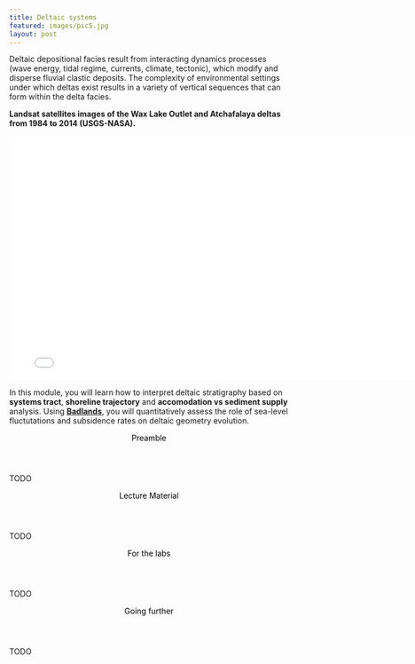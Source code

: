 ```yaml
---
title: Deltaic systems
featured: images/pic5.jpg
layout: post
---
```


Deltaic depositional facies result from interacting dynamics processes (wave energy, tidal regime, currents, climate, tectonic), which
modify and disperse fluvial clastic deposits. The complexity of environmental settings under which deltas exist results in a variety of vertical
sequences that can form within the delta facies.

**Landsat satellites images of the Wax Lake Outlet and Atchafalaya deltas from 1984 to 2014 (USGS-NASA).**
<iframe width="780" height="440" src="/assets/images/deltas.mp4" frameborder="0" allowfullscreen></iframe>

In this module, you will learn how to interpret deltaic stratigraphy based on **systems tract**, **shoreline trajectory** and **accomodation vs sediment supply** analysis. Using [**Badlands**](https://github.com/badlands-model/pyBadlands/wiki), you will
quantitatively assess the role of sea-level fluctutations and subsidence rates on deltaic geometry evolution.

<section>
  <header>
    <span class="byline"><font color = "#000000">Preamble</font></span>
  </header>
  <p>TODO</p>
</section>

<section>
  <header>
    <span class="byline"><font color = "#000000">Lecture Material</font></span>
  </header>
  <p>TODO</p>
</section>

<section>
  <header>
    <span class="byline"><font color = "#000000">For the labs</font></span>
  </header>
  <p>TODO</p>
</section>

<section>
  <header>
    <span class="byline"><font color = "#000000">Going further</font></span>
  </header>
  <p>TODO</p>
</section>
